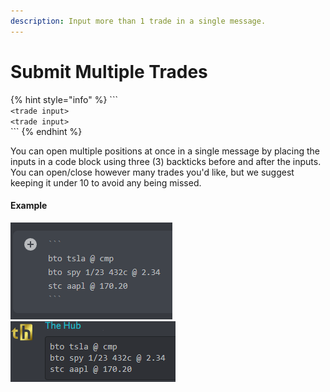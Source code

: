 ```yaml
---
description: Input more than 1 trade in a single message.
---
```


# Submit Multiple Trades

{% hint style="info" %}
\`\`\`\
`<trade input>`\
`<trade input>`\
\`\`\`
{% endhint %}

You can open multiple positions at once in a single message by placing the inputs in a code block using three (3) backticks before and after the inputs. You can open/close however many trades you'd like, but we suggest keeping it under 10 to avoid any being missed.

#### Example

![](<../../.gitbook/assets/image (68).png>)![](<../../.gitbook/assets/image (92).png>)
